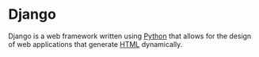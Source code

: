 # Django
Django is a web framework written using [Python](/wiki/Python) that allows for the design of web applications that generate [HTML](/wiki/HTML) dynamically.






























































